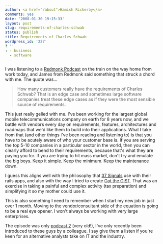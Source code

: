 ```yaml
---
author: <a href="/about">Hamish Rickerby</a>
comments: yes
date: '2008-01-30 19:15:33'
layout: post
slug: requirements-of-charles-schwab
status: publish
title: Requirements of Charles Schwab
wordpress_id: '227'
? ''
: - business
  - software
---
```


I was listening to a <a href="http://redmonk.libsyn.com/">Redmonk Podcast</a> on the train on the way home from work today, and James from Redmonk said something that struck a chord with me.  The quote was...
<blockquote>How many customers really have the requirements of Charles Schwab?  That is an edge case and sometimes large software companies treat these edge cases as if they were the most sensible source of requirements.</blockquote>
This just really gelled with me.  I've been working for the largest global mobile telecommunications company on earth for 8 years now, and we battle with vendors every day on requirements, features, architectures and roadmaps that we'd like them to build into their applications.  What I take from that (and other things I've been reading and listening to) is that you have to be acutely aware of who your customer base is.  If you are serving the top 5-10 companies in a particular sector in the world, then you can clearly afford to bend to their requirements, because that's what they are paying you for.  If you are trying to hit mass market, don't try and emulate the big boys.  Keep it simple.  Keep the minimum.  Keep the maintenance down.

I guess this aligns well with the philosophy that <a href="http://www.37signals.com/">37 Signals</a> use with their rails apps, and also with the way I tried to create <a href="http://gotthegist.co.nz">Got the GiST</a>.  That was an exercise in taking a painful and complex activity (tax preparation) and simplifying it so my mother could use it.

This is also something I need to remember when I start my new job in just over 1 month.  Moving to the vendor/consultant side of the equation is going to be a real eye opener.  I won't always be working with very large enterprises.

The episode was only <a href="http://media.libsyn.com/media/redmonk/episode02-redmonk.mp3">podcast 2</a> (very old!), I've only recently been introduced to these guys by a colleague.  I say give them a listen if you're keen for an alternative analysts take on IT and the industry.